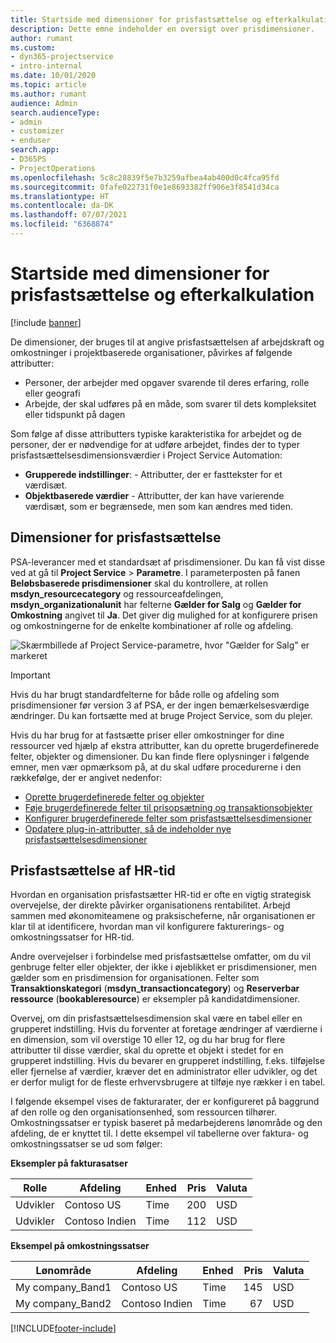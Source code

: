 ```yaml
---
title: Startside med dimensioner for prisfastsættelse og efterkalkulation
description: Dette emne indeholder en oversigt over prisdimensioner.
author: rumant
ms.custom:
- dyn365-projectservice
- intro-internal
ms.date: 10/01/2020
ms.topic: article
ms.author: rumant
audience: Admin
search.audienceType:
- admin
- customizer
- enduser
search.app:
- D365PS
- ProjectOperations
ms.openlocfilehash: 5c8c28839f5e7b3259afbea4ab400d0c4fca95fd
ms.sourcegitcommit: 0fafe022731f0e1e8693382ff906e3f8541d34ca
ms.translationtype: HT
ms.contentlocale: da-DK
ms.lasthandoff: 07/07/2021
ms.locfileid: "6368874"
---
```

# <a name="pricing-and-costing-dimensions-home-page"></a>Startside med dimensioner for prisfastsættelse og efterkalkulation

[!include [banner](../includes/psa-now-project-operations.md)]

De dimensioner, der bruges til at angive prisfastsættelsen af arbejdskraft og omkostninger i projektbaserede organisationer, påvirkes af følgende attributter:

- Personer, der arbejder med opgaver svarende til deres erfaring, rolle eller geografi
- Arbejde, der skal udføres på en måde, som svarer til dets kompleksitet eller tidspunkt på dagen

Som følge af disse attributters typiske karakteristika for arbejdet og de personer, der er nødvendige for at udføre arbejdet, findes der to typer prisfastsættelsesdimensionsværdier i Project Service Automation: 

- **Grupperede indstillinger**: - Attributter, der er fasttekster for et værdisæt.
- **Objektbaserede værdier** - Attributter, der kan have varierende værdisæt, som er begrænsede, men som kan ændres med tiden.

## <a name="pricing-dimensions"></a>Dimensioner for prisfastsættelse

PSA-leverancer med et standardsæt af prisdimensioner. Du kan få vist disse ved at gå til **Project Service** > **Parametre**. I parameterposten på fanen **Beløbsbaserede prisdimensioner** skal du kontrollere, at rollen **msdyn_resourcecategory** og ressourceafdelingen, **msdyn_organizationalunit** har felterne **Gælder for Salg** og **Gælder for Omkostning** angivet til **Ja**. Det giver dig mulighed for at konfigurere prisen og omkostningerne for de enkelte kombinationer af rolle og afdeling.

![Skærmbillede af Project Service-parametre, hvor "Gælder for Salg" er markeret](media/PS-OOB-parameters.png)

> [!IMPORTANT]
> Hvis du har brugt standardfelterne for både rolle og afdeling som prisdimensioner før version 3 af PSA, er der ingen bemærkelsesværdige ændringer. Du kan fortsætte med at bruge Project Service, som du plejer. 

Hvis du har brug for at fastsætte priser eller omkostninger for dine ressourcer ved hjælp af ekstra attributter, kan du oprette brugerdefinerede felter, objekter og dimensioner. Du kan finde flere oplysninger i følgende emner, men vær opmærksom på, at du skal udføre procedurerne i den rækkefølge, der er angivet nedenfor:

- [Oprette brugerdefinerede felter og objekter](create-custom-fields-entities.md)
- [Føje brugerdefinerede felter til prisopsætning og transaktionsobjekter](field-references.md)
- [Konfigurer brugerdefinerede felter som prisfastsættelsesdimensioner ](set-up-pricing-dimensions.md)
- [Opdatere plug-in-attributter, så de indeholder nye prisfastsættelsesdimensioner](update-plug-in-attributes.md)

## <a name="pricing-human-resource-time"></a>Prisfastsættelse af HR-tid
Hvordan en organisation prisfastsætter HR-tid er ofte en vigtig strategisk overvejelse, der direkte påvirker organisationens rentabilitet. Arbejd sammen med økonomiteamene og praksischeferne, når organisationen er klar til at identificere, hvordan man vil konfigurere fakturerings- og omkostningssatser for HR-tid.

Andre overvejelser i forbindelse med prisfastsættelse omfatter, om du vil genbruge felter eller objekter, der ikke i øjeblikket er prisdimensioner, men gælder som en prisdimension for organisationen. Felter som **Transaktionskategori** (**msdyn_transactioncategory**) og **Reserverbar ressource** (**bookableresource**) er eksempler på kandidatdimensioner. 

Overvej, om din prisfastsættelsesdimension skal være en tabel eller en grupperet indstilling. Hvis du forventer at foretage ændringer af værdierne i en dimension, som vil overstige 10 eller 12, og du har brug for flere attributter til disse værdier, skal du oprette et objekt i stedet for en grupperet indstilling. Hvis du bevarer en grupperet indstilling, f.eks. tilføjelse eller fjernelse af værdier, kræver det en administrator eller udvikler, og det er derfor muligt for de fleste erhvervsbrugere at tilføje nye rækker i en tabel.

I følgende eksempel vises de fakturarater, der er konfigureret på baggrund af den rolle og den organisationsenhed, som ressourcen tilhører. Omkostningssatser er typisk baseret på medarbejderens lønområde og den afdeling, de er knyttet til. I dette eksempel vil tabellerne over faktura- og omkostningssatser se ud som følger:

**Eksempler på fakturasatser**

| Rolle        | Afdeling    |Enhed      |Pris      |Valuta  |
| ------------|-------------|----------|----------:|----------|
| Udvikler   | Contoso US  |Time | 200|USD     |
| Udvikler   | Contoso Indien |Time|   112|USD     |


**Eksempel på omkostningssatser**

| Lønområde     | Afdeling    |Enhed      |Pris      |Valuta  |
| ----------------|-------------|----------|----------:|----------|
| My company_Band1 | Contoso US  |Time | 145|USD     |
| My company_Band2 | Contoso Indien |Time|   67|USD     |


[!INCLUDE[footer-include](../includes/footer-banner.md)]
